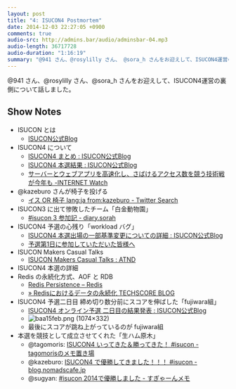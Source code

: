 ```yaml
---
layout: post
title: "4: ISUCON4 Postmortem"
date: 2014-12-03 22:27:05 +0900
comments: true
audio-src: http://admins.bar/audio/adminsbar-04.mp3
audio-length: 36717728
audio-duration: "1:16:19"
summary: "@941 さん、@rosylilly さん、 @sora_h さんをお迎えして、ISUCON4運営の裏側について話しました。"
---
```

@941 さん、@rosylilly さん、@sora_h さんをお迎えして、ISUCON4運営の裏側について話しました。

<!-- more -->
## Show Notes
- ISUCON とは
	- [ISUCON公式Blog](http://isucon.net/)
- ISUCON4 について
	- [ISUCON4 まとめ : ISUCON公式Blog](http://isucon.net/archives/41252218.html)
	- [ISUCON4 本選結果 : ISUCON公式Blog](http://isucon.net/archives/41187491.html)
	- [サーバーとウェブアプリを高速化し、さばけるアクセス数を競う技術戦が今年も -INTERNET Watch](http://internet.watch.impress.co.jp/docs/event/20141112_675628.html)
- @kazeburo さんが椅子を投げる
	- [イス OR 椅子 lang:ja from:kazeburo - Twitter Search](https://twitter.com/search?q=%E3%82%A4%E3%82%B9%20OR%20%E6%A4%85%E5%AD%90%20lang%3Aja%20from%3Akazeburo&src=typd)
- ISUCON3 に出て惨敗したチーム「白金動物園」
	- [#isucon 3 参加記 - diary.sorah](http://diary.sorah.jp/2013/11/09/isucon3)
- ISUCON4 予選の心残り「workload バグ」
	- [ISUCON4 本選出場の一部基準変更についての詳細 : ISUCON公式Blog](http://isucon.net/archives/40434032.html)
	- [予選第1日に参加していただいた皆様へ](https://gist.github.com/mirakui/7fa156268c2105957c26)
- ISUCON Makers Casual Talks
	- [ISUCON Makers Casual Talks : ATND](https://atnd.org/events/59168)
- ISUCON4 本選の詳細
- Redis の永続化方式、AOF と RDB
	- [Redis Persistence – Redis](http://redis.io/topics/persistence)
	- [» Redisにおけるデータの永続化 TECHSCORE BLOG](http://www.techscore.com/blog/2013/05/08/redis-persistence/)
- ISUCON4 予選二日目 締め切り数分前にスコアを伸ばした「fujiwara組」
	- [ISUCON4 オンライン予選 二日目の結果発表 : ISUCON公式Blog](http://isucon.net/archives/40435073.html)
	- ![baa15feb.png (1074×332)](http://livedoor.blogimg.jp/isucon/imgs/b/a/baa15feb.png)
	- 最後にスコアが跳ね上がっているのが fujiwara組
- 本選を競技として成立させてくれた「生ハム原木」
	- @tagomoris: [ISUCON4 いってきた＆勝ってきた！ #isucon - tagomorisのメモ置き場](http://d.hatena.ne.jp/tagomoris/20141110/1415592196)
	- @kazeburo: [ISUCON4 で優勝してきました！！！ #isucon - blog.nomadscafe.jp](http://blog.nomadscafe.jp/2014/11/isucon4-isucon.html)
	- @sugyan: [#isucon 2014で優勝しました - すぎゃーんメモ](http://d.hatena.ne.jp/sugyan/20141108/1415453570)
